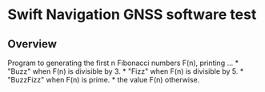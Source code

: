 # Swift Navigation GNSS software test 

## Overview 

Program to generating the first n Fibonacci numbers F(n), printing ...
	* "Buzz" when F(n) is divisible by 3.
	* "Fizz" when F(n) is divisible by 5.
	* "BuzzFizz" when F(n) is prime.
	*  the value F(n) otherwise.

